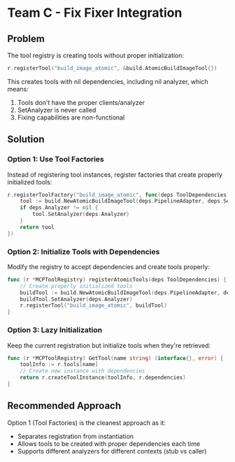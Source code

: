 # Team C - Fix Fixer Integration

## Problem
The tool registry is creating tools without proper initialization:
```go
r.registerTool("build_image_atomic", &build.AtomicBuildImageTool{})
```

This creates tools with nil dependencies, including nil analyzer, which means:
1. Tools don't have the proper clients/analyzer
2. SetAnalyzer is never called
3. Fixing capabilities are non-functional

## Solution

### Option 1: Use Tool Factories
Instead of registering tool instances, register factories that create properly initialized tools:
```go
r.registerToolFactory("build_image_atomic", func(deps ToolDependencies) interface{} {
    tool := build.NewAtomicBuildImageTool(deps.PipelineAdapter, deps.SessionManager, deps.Logger)
    if deps.Analyzer != nil {
        tool.SetAnalyzer(deps.Analyzer)
    }
    return tool
})
```

### Option 2: Initialize Tools with Dependencies
Modify the registry to accept dependencies and create tools properly:
```go
func (r *MCPToolRegistry) registerAtomicTools(deps ToolDependencies) {
    // Create properly initialized tools
    buildTool := build.NewAtomicBuildImageTool(deps.PipelineAdapter, deps.SessionManager, deps.Logger)
    buildTool.SetAnalyzer(deps.Analyzer)
    r.registerTool("build_image_atomic", buildTool)
}
```

### Option 3: Lazy Initialization
Keep the current registration but initialize tools when they're retrieved:
```go
func (r *MCPToolRegistry) GetTool(name string) (interface{}, error) {
    toolInfo := r.tools[name]
    // Create new instance with dependencies
    return r.createToolInstance(toolInfo, r.dependencies)
}
```

## Recommended Approach
Option 1 (Tool Factories) is the cleanest approach as it:
- Separates registration from instantiation
- Allows tools to be created with proper dependencies each time
- Supports different analyzers for different contexts (stub vs caller)